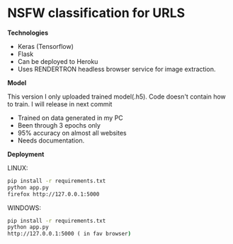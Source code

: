 
# NSFW classification for URLS

__Technologies__

- Keras (Tensorflow)
- Flask
- Can be deployed to Heroku
- Uses RENDERTRON headless browser service for image extraction.

__Model__

This version I only uploaded trained model(.h5). Code doesn't contain how  to train. I will release in next commit
- Trained on data generated in my PC
- Been through 3 epochs only
- 95% accuracy on almost all websites
- Needs documentation.


__Deployment__

LINUX:
```sh
pip install -r requirements.txt
python app.py 
firefox http://127.0.0.1:5000
```
WINDOWS:
```cmd ( as admin)
pip install -r requirements.txt
python app.py
http://127.0.0.1:5000 ( in fav browser)
